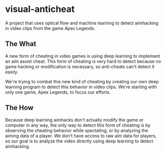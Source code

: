 # visual-anticheat
A project that uses optical flow and machine learning to detect aimhacking in video clips from the game Apex Legends.

## The What
A new form of cheating in video games is using deep learning to implement an aim assist cheat.
This form of cheating is very hard to detect because no game hacking or modification is necessary, so anti-cheats can't detect it easily.

We're trying to combat this new kind of cheating by creating our own deep learning program to detect this behavior in video clips.
We're starting with only one game, Apex Legends, to focus our efforts.

## The How
Because deep learning aimhacks don't actually modify the game or computer in any way, the only way to detect this form of cheating is by observing the cheating behavior while spectating, or by analyzing the aiming data of a player. We don't have access to raw aim data for players, so our goal is to analyze the video directly using deep learning to detect aimhacking.

